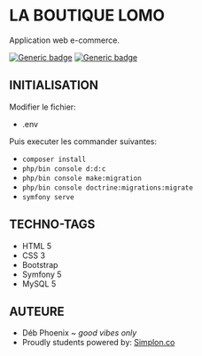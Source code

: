 # LA BOUTIQUE LOMO

Application web e-commerce.

[![Generic badge](https://img.shields.io/badge/contains-257%20coffee%20cups-blue.svg)](https://shields.io/) [![Generic badge](https://img.shields.io/badge/this%20is-sparta-red.svg)](https://shields.io/)

## INITIALISATION
Modifier le fichier:
* .env

Puis executer les commander suivantes:
* ``composer install``
* ``php/bin console d:d:c``
* ``php/bin console make:migration``
* ``php/bin console doctrine:migrations:migrate``
* ``symfony serve``

## TECHNO-TAGS
* HTML 5
* CSS 3
* Bootstrap
* Symfony 5
* MySQL 5

## AUTEURE
* Déb Phoenix ~ *good vibes only*
* Proudly students powered by: [Simplon.co](http://simplon.co)